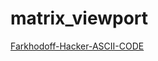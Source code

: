 # matrix_viewport

<a href="hacker-ascii-code-farkhodoff-web.netlify.app">Farkhodoff-Hacker-ASCII-CODE</a>
